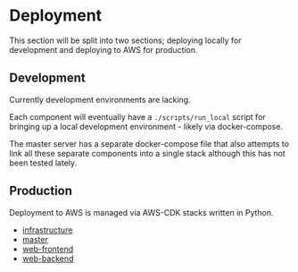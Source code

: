 # Deployment

This section will be split into two sections; deploying locally for development and deploying to AWS for production.

## Development

Currently development environments are lacking.

Each component will eventually have a `./scripts/run_local` script for bringing up a local development environment - likely via docker-compose.

The master server has a separate docker-compose file that also attempts to link all these separate components into a single stack although this has not been tested lately.

## Production

Deployment to AWS is managed via AWS-CDK stacks written in Python.

- [infrastructure](https://github.com/quakeservices/infrastructure)
- [master](https://github.com/quakeservices/master_deploy)
- [web-frontend](https://github.com/quakeservices/web-frontend_deploy)
- [web-backend](https://github.com/quakeservices/web-backend_deploy)
